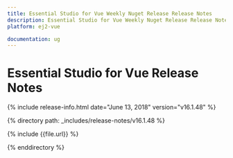 ```yaml
---
title: Essential Studio for Vue Weekly Nuget Release Release Notes  
description: Essential Studio for Vue Weekly Nuget Release Release Notes  
platform: ej2-vue

documentation: ug
---
```


# Essential Studio for  Vue  Release Notes  

{% include release-info.html date="June 13, 2018"  version="v16.1.48" %} 

{% directory path: _includes/release-notes/v16.1.48 %}

{% include {{file.url}} %}

{% enddirectory %}
